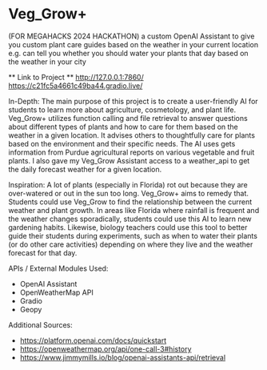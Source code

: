 # Veg_Grow+
(FOR MEGAHACKS 2024 HACKATHON) 
a custom OpenAI Assistant to give you custom plant care guides based on the weather in your current location
e.g. can tell you whether you should water your plants that day based on the weather in your city

** Link to Project **
http://127.0.0.1:7860/
https://c21fc5a4661c49ba44.gradio.live/

In-Depth:
The main purpose of this project is to create a user-friendly AI for students to learn more about agriculture, cosmetology, and plant life. Veg_Grow+ utilizes function calling and file retrieval to answer questions about different types of plants and how to care for them based on the weather in a given location. It advises others to thoughtfully care for plants based on the environment and their specific needs. The AI uses gets information from Purdue agricultural reports on various vegetable and fruit plants. I also gave my Veg_Grow Assistant access to a weather_api to get the daily forecast weather for a given location.

Inspiration:
A lot of plants (especially in Florida) rot out because they are over-watered or out in the sun too long. Veg_Grow+ aims to remedy that. Students could use Veg_Grow to find the relationship between the current weather and plant growth. In areas like Florida where rainfall is frequent and the weather changes sporadically, students could use this AI to learn new gardening habits. Likewise, biology teachers could use this tool to better guide their students during experiments, such as when to water their plants (or do other care activities) depending on where they live and the weather forecast for that day.

APIs / External Modules Used:
- OpenAI Assistant
- OpenWeatherMap API
- Gradio
- Geopy

Additional Sources:
- https://platform.openai.com/docs/quickstart
- https://openweathermap.org/api/one-call-3#history
- https://www.jimmymills.io/blog/openai-assistants-api/retrieval
